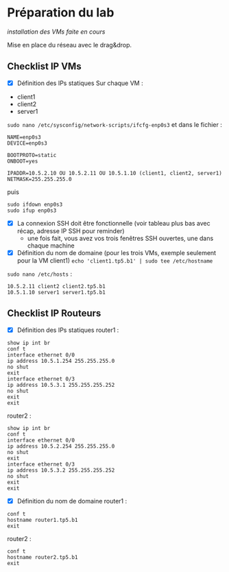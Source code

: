 # Préparation du lab
*installation des VMs faite en cours*

Mise en place du réseau avec le drag&drop.

## Checklist IP VMs
- [X] Définition des IPs statiques
Sur chaque VM :
* client1
* client2
* server1

`sudo nano /etc/sysconfig/network-scripts/ifcfg-enp0s3` et dans le fichier :
```
NAME=enp0s3
DEVICE=enp0s3

BOOTPROTO=static
ONBOOT=yes

IPADDR=10.5.2.10 OU 10.5.2.11 OU 10.5.1.10 (client1, client2, server1)
NETMASK=255.255.255.0
```
puis
```
sudo ifdown enp0s3
sudo ifup enp0s3
```

- [X] La connexion SSH doit être fonctionnelle (voir tableau plus bas avec récap, adresse IP SSH pour reminder)
  - une fois fait, vous avez vos trois fenêtres SSH ouvertes, une dans chaque machine
- [X] Définition du nom de domaine (pour les trois VMs, exemple seulement pour la VM client1)
`echo 'client1.tp5.b1' | sudo tee /etc/hostname`

`sudo nano /etc/hosts` :
```
10.5.2.11 client2 client2.tp5.b1
10.5.1.10 server1 server1.tp5.b1
```
## Checklist IP Routeurs
- [X] Définition des IPs statiques
router1 :
```
show ip int br
conf t
interface ethernet 0/0
ip address 10.5.1.254 255.255.255.0
no shut
exit
interface ethernet 0/3
ip address 10.5.3.1 255.255.255.252
no shut
exit
exit
```
router2 :
```
show ip int br
conf t
interface ethernet 0/0
ip address 10.5.2.254 255.255.255.0
no shut
exit
interface ethernet 0/3
ip address 10.5.3.2 255.255.255.252
no shut
exit
exit
```
- [X] Définition du nom de domaine
router1 :
```
conf t
hostname router1.tp5.b1
exit
```
router2 :
```
conf t
hostname router2.tp5.b1
exit
```
